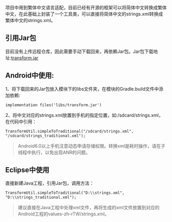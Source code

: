 项目中用到繁体中文语言适配，目前已经有开源的框架可以将简体中文转换成繁体中文，在此基础上封装了一个工具类，可以直接将简体中文的strings.xml转换成繁体中文的strings.xml。


## 引用Jar包

目前没有上传远程仓库，因此需要手动下载回来，再依赖Jar包。Jar包下载地址:[transform.jar](http://www.baidu.com "transform.jar")

## Android中使用:

1、将下载回来的Jar包放入模块下的libs文件夹，在模块的Gradle.build文件中添加依赖:

    implementation files('libs/transform.jar')

2、将中文对应的strings.xml放置到手机的指定位置，如:/sdcard/strings.xml，在代码中引用：

    TransformUtil.simpleToTraditional("/sdcard/strings.xml", "/sdcard/strings_traditional.xml");

> Android6.0以上手机注意动态申请存储权限。转换xml是耗时操作，请在子线程中执行，以免出现ANR的问题。


## Eclipse中使用

直接新建Java工程，引用Jar包，调用方法：

    TransformUtil.simpleToTraditional("D:\\strings.xml", "D:\\strings_traditional.xml");

> 建议直接在Java工程中处理xml文件，再将生成的xml文件放置到对应的Android工程的values-zh-rTW/strings.xml。

